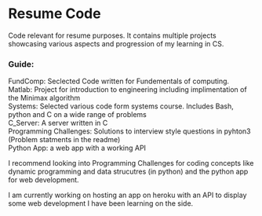 # Resume Code

Code relevant for resume purposes. It contains multiple projects showcasing various aspects and progression of my learning in CS.

### Guide: 
FundComp: Seclected Code written for Fundementals of computing. \
Matlab:   Project for introduction to engineering including implimentation of the Minimax algorithm\
Systems:  Selected various code form systems course. Includes Bash, python and C on a wide range of problems \
C_Server: A server written in C \
Programming Challenges: Solutions to interview style questions in pyhton3 (Problem statments in the readme) \
Python App: a web app with a working API

I recommend looking into Programming Challenges for coding concepts like dynamic programming and data strucutres (in python) and the python app for web development. 

I am currently working on hosting an app on heroku with an API to display some web development I have been learning on the side. 
